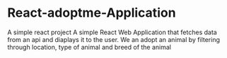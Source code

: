 # React-adoptme-Application
A simple react project
A simple React Web Application that fetches data from an api and diaplays it to the user. We an adopt an animal by filtering through location, type of animal and breed of the animal
